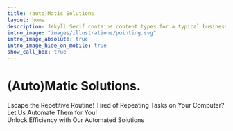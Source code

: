 ```yaml
---
title: (auto)Matic Solutions
layout: home
description: Jekyll Serif contains content types for a typical business website. The theme is fully responsive, blazing fast and artfully illustrated.
intro_image: "images/illustrations/pointing.svg"
intro_image_absolute: true
intro_image_hide_on_mobile: true
show_call_box: true
---
```


# (Auto)Matic Solutions.

Escape the Repetitive Routine! Tired of Repeating Tasks on Your Computer?<br>
Let Us Automate Them for You!<br>
Unlock Efficiency with Our Automated Solutions
